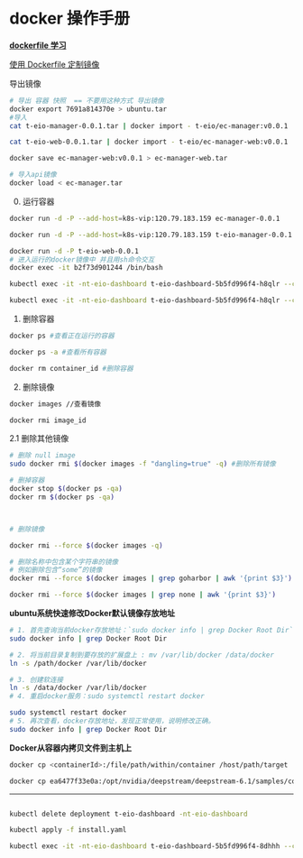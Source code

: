 # docker 操作手册

**[dockerfile 学习](https://www.runoob.com/docker/docker-dockerfile.html)**

[使用 Dockerfile 定制镜像](https://yeasy.gitbook.io/docker_practice/image/build)

导出镜像

```sh
# 导出 容器 快照  == 不要用这种方式 导出镜像
docker export 7691a814370e > ubuntu.tar
#导入
cat t-eio-manager-0.0.1.tar | docker import - t-eio/ec-manager:v0.0.1

cat t-eio-web-0.0.1.tar | docker import - t-eio/ec-manager-web:v0.0.1

docker save ec-manager-web:v0.0.1 > ec-manager-web.tar

# 导入api镜像
docker load < ec-manager.tar
```

0. 运行容器

```sh
docker run -d -P --add-host=k8s-vip:120.79.183.159 ec-manager-0.0.1

docker run -d -P --add-host=k8s-vip:120.79.183.159 t-eio-manager-0.0.1

docker run -d -P t-eio-web-0.0.1
# 进入运行的docker镜像中 并且用sh命令交互
docker exec -it b2f73d901244 /bin/bash

kubectl exec -it -nt-eio-dashboard t-eio-dashboard-5b5fd996f4-h8qlr --container  /bin/bash

kubectl exec -it -nt-eio-dashboard t-eio-dashboard-5b5fd996f4-h8qlr --container t-eio-dashboard-web /bin/bash
```

1. 删除容器

```sh
docker ps #查看正在运行的容器

docker ps -a #查看所有容器

docker rm container_id #删除容器
```

2. 删除镜像
```sh
docker images //查看镜像

docker rmi image_id
```

2.1 删除其他镜像

```sh
# 删除 null image
sudo docker rmi $(docker images -f "dangling=true" -q) #删除所有镜像
```

```sh
# 删掉容器
docker stop $(docker ps -qa)
docker rm $(docker ps -qa)
```

```sh


# 删除镜像

docker rmi --force $(docker images -q)

# 删除名称中包含某个字符串的镜像
# 例如删除包含“some”的镜像
docker rmi --force $(docker images | grep goharbor | awk '{print $3}')

docker rmi --force $(docker images | grep none | awk '{print $3}')

```

**ubuntu系统快速修改Docker默认镜像存放地址**


```sh
# 1. 首先查询当前docker存放地址：`sudo docker info | grep Docker Root Dir`，通常地址位于： /var/lib/docker
sudo docker info | grep Docker Root Dir

# 2. 将当前目录复制到要存放的扩展盘上 : mv /var/lib/docker /data/docker
ln -s /path/docker /var/lib/docker

# 3. 创建软连接
ln -s /data/docker /var/lib/docker
# 4. 重启docker服务：sudo systemctl restart docker

sudo systemctl restart docker
# 5. 再次查看，docker存放地址，发现正常使用，说明修改正确。
sudo docker info | grep Docker Root Dir

```



**Docker从容器内拷贝文件到主机上**



```sh
docker cp <containerId>:/file/path/within/container /host/path/target

docker cp ea6477f33e0a:/opt/nvidia/deepstream/deepstream-6.1/samples/configs/deepstream-app/out_source0.mp4 ~

```


----

```sh

kubectl delete deployment t-eio-dashboard -nt-eio-dashboard

kubectl apply -f install.yaml

kubectl exec -it -nt-eio-dashboard t-eio-dashboard-5b5fd996f4-8dhhh --container t-eio-dashboard /bin/bash
```